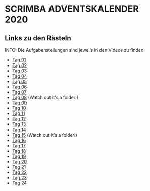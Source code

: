 # SCRIMBA ADVENTSKALENDER 2020

## Links zu den Rästeln

INFO: Die Aufgabenstellungen sind jeweils in den Videos zu finden.

- [Tag 01](https://scrimba.com/learn/adventcalendar/note-at-0-00-coa974406ba1929da404a7f11)
- [Tag 02](https://scrimba.com/learn/adventcalendar/note-at-0-00-co75d45b8ad9b762aa7933938)
- [Tag 03](https://scrimba.com/scrim/coe9942a891c0c82c47dacb2f)
- [Tag 04](https://scrimba.com/learn/adventcalendar/note-at-0-00-cofac4706bebd69816ca3ef78)
- [Tag 05](https://scrimba.com/scrim/co2a04de0970667c996b32bb9)
- [Tag 06](https://scrimba.com/learn/adventcalendar/note-at-0-00-coe254c2a87e724d86595c054)
- [Tag 07](https://scrimba.com/learn/adventcalendar/note-at-0-00-co1d64a99add015c97822c675)
- [Tag 08](https://scrimba.com/scrim/co6004c13ba1664a941164889) (Watch out it's a folder!)
- [Tag 09](https://scrimba.com/scrim/co574453896b3abde3d0b9f11)
- [Tag 10](https://scrimba.com/scrim/coe1e4cf2b978349b70c2e7bc)
- [Tag 11](https://scrimba.com/scrim/coa1e48978bdb94f76f6a4e83)
- [Tag 12](https://scrimba.com/scrim/co5f64124a94a9edb72a610f7)
- [Tag 13](https://scrimba.com/scrim/cof07456e8b850b08ade645cb)
- [Tag 14](https://scrimba.com/scrim/cof564fcb80a7a87d5d8269a5)
- [Tag 15](https://scrimba.com/scrim/coa6b498cb7efe44981711bc9) (Watch out it's a folder!)
- [Tag 16](https://scrimba.com/scrim/co148499d97e3cb7a48f99d68)
- [Tag 17](https://scrimba.com/scrim/co9f24df8b5a5c68896be79a0)
- [Tag 18](https://scrimba.com/scrim/cof88424b827d798083e05a10)
- [Tag 19](https://scrimba.com/scrim/co66441409e03475c89b21e89)
- [Tag 20](https://scrimba.com/scrim/coa4a4a3783afbda63a43370b)
- [Tag 21](https://scrimba.com/scrim/coa9848aa96aae5e9706142cb)
- [Tag 22](https://scrimba.com/scrim/cof0044a892a696e2504c7664)
- [Tag 23](https://scrimba.com/scrim/co1ec4ca1ae7a90f193a34227)
- [Tag 24]()
